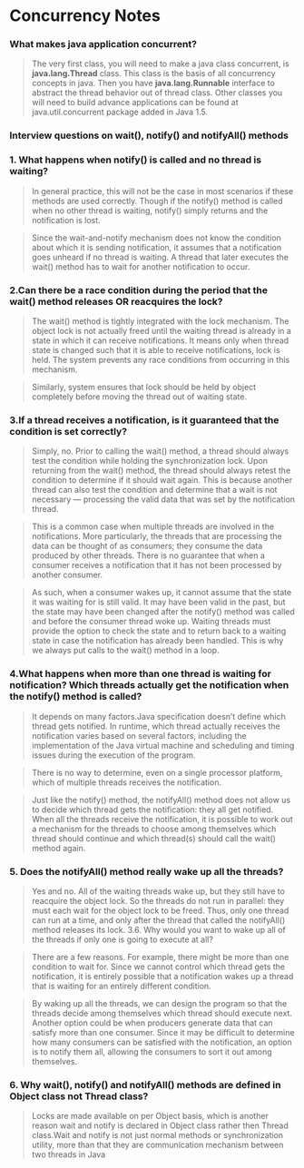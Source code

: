 # Concurrency Notes

### What makes java application concurrent? 
> The very first class, you will need to make a java class concurrent, is **java.lang.Thread** class. This class is the basis of all concurrency concepts in java. Then you have **java.lang.Runnable** interface to abstract the thread behavior out of thread class.
Other classes you will need to build advance applications can be found at java.util.concurrent package added in Java 1.5.

### Interview questions on wait(), notify() and notifyAll() methods
### 1. What happens when notify() is called and no thread is waiting?

>In general practice, this will not be the case in most scenarios if these methods are used correctly. Though if the notify() method is called when no other thread is waiting, notify() simply returns and the notification is lost.

>Since the wait-and-notify mechanism does not know the condition about which it is sending notification, it assumes that a notification goes unheard if no thread is waiting. A thread that later executes the wait() method has to wait for another notification to occur.

### 2.Can there be a race condition during the period that the wait() method releases OR reacquires the lock?

>The wait() method is tightly integrated with the lock mechanism. The object lock is not actually freed until the waiting thread is already in a state in which it can receive notifications. It means only when thread state is changed such that it is able to receive notifications, lock is held. The system prevents any race conditions from occurring in this mechanism.

>Similarly, system ensures that lock should be held by object completely before moving the thread out of waiting state.

### 3.If a thread receives a notification, is it guaranteed that the condition is set correctly?

>Simply, no. Prior to calling the wait() method, a thread should always test the condition while holding the synchronization lock. Upon returning from the wait() method, the thread should always retest the condition to determine if it should wait again. This is because another thread can also test the condition and determine that a wait is not necessary — processing the valid data that was set by the notification thread.

>This is a common case when multiple threads are involved in the notifications. More particularly, the threads that are processing the data can be thought of as consumers; they consume the data produced by other threads. There is no guarantee that when a consumer receives a notification that it has not been processed by another consumer.

>As such, when a consumer wakes up, it cannot assume that the state it was waiting for is still valid. It may have been valid in the past, but the state may have been changed after the notify() method was called and before the consumer thread woke up. Waiting threads must provide the option to check the state and to return back to a waiting state in case the notification has already been handled. This is why we always put calls to the wait() method in a loop.

### 4.What happens when more than one thread is waiting for notification? Which threads actually get the notification when the notify() method is called?
>It depends on many factors.Java specification doesn’t define which thread gets notified. In runtime, which thread actually receives the notification varies based on several factors, including the implementation of the Java virtual machine and scheduling and timing issues during the execution of the program.

>There is no way to determine, even on a single processor platform, which of multiple threads receives the notification.

>Just like the notify() method, the notifyAll() method does not allow us to decide which thread gets the notification: they all get notified. When all the threads receive the notification, it is possible to work out a mechanism for the threads to choose among themselves which thread should continue and which thread(s) should call the wait() method again.

### 5. Does the notifyAll() method really wake up all the threads?

>Yes and no. All of the waiting threads wake up, but they still have to reacquire the object lock. So the threads do not run in parallel: they must each wait for the object lock to be freed. Thus, only one thread can run at a time, and only after the thread that called the notifyAll() method releases its lock.
3.6. Why would you want to wake up all of the threads if only one is going to execute at all?

>There are a few reasons. For example, there might be more than one condition to wait for. Since we cannot control which thread gets the notification, it is entirely possible that a notification wakes up a thread that is waiting for an entirely different condition.

>By waking up all the threads, we can design the program so that the threads decide among themselves which thread should execute next. Another option could be when producers generate data that can satisfy more than one consumer. Since it may be difficult to determine how many consumers can be satisfied with the notification, an option is to notify them all, allowing the consumers to sort it out among themselves.

### 6. Why wait(), notify() and notifyAll() methods are defined in Object class not Thread class?

>Locks are made available on per Object basis, which is another reason wait and notify is declared in Object class rather then Thread class.Wait and notify is not just normal methods or synchronization utility, more than that they are communication mechanism between two threads in Java





